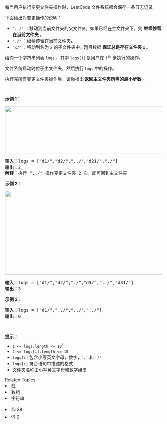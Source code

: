 <p>每当用户执行变更文件夹操作时，LeetCode 文件系统都会保存一条日志记录。</p>

<p>下面给出对变更操作的说明：</p>

<ul> 
 <li><code>"../"</code> ：移动到当前文件夹的父文件夹。如果已经在主文件夹下，则 <strong>继续停留在当前文件夹</strong> 。</li> 
 <li><code>"./"</code> ：继续停留在当前文件夹<strong>。</strong></li> 
 <li><code>"x/"</code> ：移动到名为 <code>x</code> 的子文件夹中。题目数据 <strong>保证总是存在文件夹 <code>x</code></strong> 。</li> 
</ul>

<p>给你一个字符串列表 <code>logs</code> ，其中 <code>logs[i]</code> 是用户在 <code>i<sup>th</sup></code> 步执行的操作。</p>

<p>文件系统启动时位于主文件夹，然后执行 <code>logs</code> 中的操作。</p>

<p>执行完所有变更文件夹操作后，请你找出 <strong>返回主文件夹所需的最小步数</strong> 。</p>

<p>&nbsp;</p>

<p><strong>示例 1：</strong></p>

<p><img alt="" src="https://assets.leetcode-cn.com/aliyun-lc-upload/uploads/2020/09/26/sample_11_1957.png" style="height: 151px; width: 775px;" /></p>

<pre><strong>输入：</strong>logs = ["d1/","d2/","../","d21/","./"]
<strong>输出：</strong>2
<strong>解释：</strong>执行 "../" 操作变更文件夹 2 次，即可回到主文件夹
</pre>

<p><strong>示例 2：</strong></p>

<p><img alt="" src="https://assets.leetcode-cn.com/aliyun-lc-upload/uploads/2020/09/26/sample_22_1957.png" style="height: 270px; width: 600px;" /></p>

<pre><strong>输入：</strong>logs = ["d1/","d2/","./","d3/","../","d31/"]
<strong>输出：</strong>3
</pre>

<p><strong>示例 3：</strong></p>

<pre><strong>输入：</strong>logs = ["d1/","../","../","../"]
<strong>输出：</strong>0
</pre>

<p>&nbsp;</p>

<p><strong>提示：</strong></p>

<ul> 
 <li><code>1 &lt;= logs.length &lt;= 10<sup>3</sup></code></li> 
 <li><code>2 &lt;= logs[i].length &lt;= 10</code></li> 
 <li><code>logs[i]</code> 包含小写英文字母，数字，<code>'.'</code> 和 <code>'/'</code></li> 
 <li><code>logs[i]</code> 符合语句中描述的格式</li> 
 <li>文件夹名称由小写英文字母和数字组成</li> 
</ul>

<div><div>Related Topics</div><div><li>栈</li><li>数组</li><li>字符串</li></div></div><br><div><li>👍 38</li><li>👎 0</li></div>